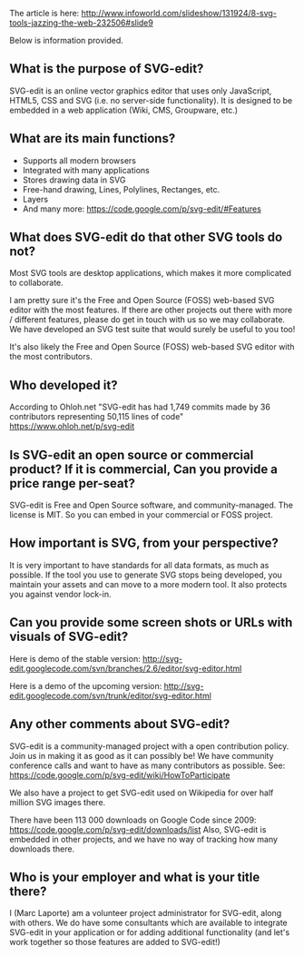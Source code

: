 The article is here:
http://www.infoworld.com/slideshow/131924/8-svg-tools-jazzing-the-web-232506#slide9

Below is information provided.


## What is the purpose of SVG-edit? ##
SVG-edit is an online vector graphics editor that uses only JavaScript, HTML5, CSS and SVG (i.e. no server-side functionality). It is designed to be embedded in a web application (Wiki, CMS, Groupware, etc.)

## What are its main functions? ##
  * Supports all modern browsers
  * Integrated with many applications
  * Stores drawing data in SVG
  * Free-hand drawing, Lines, Polylines, Rectanges, etc.
  * Layers
  * And many more: https://code.google.com/p/svg-edit/#Features


## What does SVG-edit do that other SVG tools do not? ##
Most SVG tools are desktop applications, which makes it more complicated to collaborate.

I am pretty sure it's the Free and Open Source (FOSS) web-based SVG editor with the most features. If there are other projects out there with more / different features, please do get in touch with us so we may collaborate. We have developed an SVG test suite that would surely be useful to you too!

It's also likely the Free and Open Source (FOSS) web-based SVG editor with the most contributors.

## Who developed it? ##
According to Ohloh.net "SVG-edit has had 1,749 commits made by 36 contributors representing 50,115 lines of code"
https://www.ohloh.net/p/svg-edit

## Is SVG-edit an open source or commercial product? If it is commercial, Can you provide a price range per-seat? ##
SVG-edit is Free and Open Source software, and community-managed. The license is MIT. So you can embed in your commercial or FOSS project.

## How important is SVG, from your perspective? ##
It is very important to have standards for all data formats, as much as possible. If the tool you use to generate SVG stops being developed, you maintain your assets and can move to a more modern tool. It also protects you against vendor lock-in.

## Can you provide some screen shots or URLs with visuals of SVG-edit? ##
Here is demo of the stable version:
http://svg-edit.googlecode.com/svn/branches/2.6/editor/svg-editor.html

Here is a demo of the upcoming version:
http://svg-edit.googlecode.com/svn/trunk/editor/svg-editor.html

## Any other comments about SVG-edit? ##
SVG-edit is a community-managed project with a open contribution policy. Join us in making it as good as it can possibly be!  We have community conference calls and want to have as many contributors as possible. See: https://code.google.com/p/svg-edit/wiki/HowToParticipate

We also have a project to get SVG-edit used on Wikipedia for over half million SVG images there.

There have been 113 000 downloads on Google Code since 2009:
https://code.google.com/p/svg-edit/downloads/list
Also, SVG-edit is embedded in other projects, and we have no way of tracking how many downloads there.

## Who is your employer and what is your title there? ##
I (Marc Laporte) am a volunteer project administrator for SVG-edit, along with others. We do have some consultants which are available to integrate SVG-edit in your application or for adding additional functionality (and let's work together so those features are added to SVG-edit!)